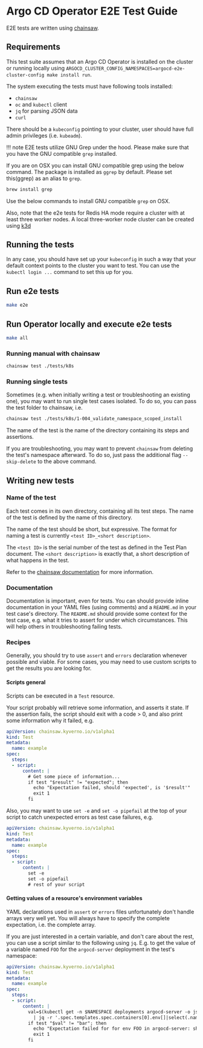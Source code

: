 # Argo CD Operator E2E Test Guide

E2E tests are written using [chainsaw](https://kyverno.github.io/chainsaw/latest/install/).

## Requirements

This test suite assumes that an Argo CD Operator is installed on the cluster or running locally using `ARGOCD_CLUSTER_CONFIG_NAMESPACES=argocd-e2e-cluster-config make install run`.

The system executing the tests must have following tools installed:

* `chainsaw`
* `oc` and `kubectl` client
* `jq` for parsing JSON data
* `curl`

There should be a `kubeconfig` pointing to your cluster, user should have full admin privileges (i.e. `kubeadm`).

!!! note 
    E2E tests utilize GNU Grep under the hood. Please make sure that you have the GNU compatible `grep` installed.

If you are on OSX you can install GNU compatible grep using the below command. The package is installed as `ggrep` by default. Please set this(ggrep) as an alias to `grep`.  

```sh
brew install grep
```

Use the below commands to install GNU compatible `grep` on OSX.

Also, note that the e2e tests for Redis HA mode require a cluster with at least three worker nodes.  A local three-worker node
cluster can be created using [k3d](https://k3d.io/)

## Running the tests

In any case, you should have set up your `kubeconfig` in such a way that your
default context points to the cluster you want to test. You can use the
`kubectl login ...` command to set this up for you.

## Run e2e tests

```sh
make e2e
```

## Run Operator locally and execute e2e tests

```sh
make all
```

### Running manual with chainsaw

```sh
chainsaw test ./tests/k8s
```

### Running single tests

Sometimes (e.g. when initially writing a test or troubleshooting an existing
one), you may want to run single test cases isolated. To do so, you can pass
the test folder to chainsaw, i.e.

```sh
chainsaw test ./tests/k8s/1-004_validate_namespace_scoped_install
```

The name of the test is the name of the directory containing its steps and
assertions.

If you are troubleshooting, you may want to prevent `chainsaw` from deleting the
test's namespace afterward. To do so, just pass the additional flag
`--skip-delete` to the above command.

## Writing new tests

### Name of the test

Each test comes in its own directory, containing all its test steps. The name
of the test is defined by the name of this directory.

The name of the test should be short, but expressive. The format for naming a
test is currently `<test ID>_<short description>`.

The `<test ID>` is the serial number of the test as defined in the Test Plan
document. The `<short description>` is exactly that, a short description of
what happens in the test.

Refer to the
[chainsaw documentation](https://kyverno.github.io/chainsaw/latest/writing-tests/)
for more information.

### Documentation

Documentation is important, even for tests. You can should provide inline
documentation in your YAML files (using comments) and a `README.md` in your
test case's directory. The `README.md` should provide some context for the
test case, e.g. what it tries to assert for under which circumstances. This
will help others in troubleshooting failing tests.

### Recipes

Generally, you should try to use `assert` and `errors` declaration whenever
possible and viable. For some cases, you may need to use custom scripts to
get the results you are looking for.

#### Scripts general

Scripts can be executed in a `Test` resource.

Your script probably will retrieve some information, and asserts it state. If
the assertion fails, the script should exit with a code > 0, and also print
some information why it failed, e.g.

```yaml
apiVersion: chainsaw.kyverno.io/v1alpha1
kind: Test
metadata:
  name: example
spec:
  steps:
  - script:
      content: |
        # Get some piece of information...
        if test "$result" != "expected"; then
          echo "Expectation failed, should 'expected', is '$result'"
          exit 1
        fi
```

Also, you may want to use `set -e` and `set -o pipefail` at the top of your
script to catch unexpected errors as test case failures, e.g.

```yaml
apiVersion: chainsaw.kyverno.io/v1alpha1
kind: Test
metadata:
  name: example
spec:
  steps:
  - script:
      content: |
        set -e
        set -o pipefail
        # rest of your script
```

#### Getting values of a resource's environment variables

YAML declarations used in `assert` or `errors` files unfortunately don't handle
arrays very well yet. You will always have to specify the complete expectation,
i.e. the complete array.

If you are just interested in a certain variable, and don't care about the rest,
you can use a script similar to the following using `jq`. E.g. to get the value
of a variable named `FOO` for the `argocd-server` deployment in the test's
namespace:

```yaml
apiVersion: chainsaw.kyverno.io/v1alpha1
kind: Test
metadata:
  name: example
spec:
  steps:
  - script:
      content: |
        val=$(kubectl get -n $NAMESPACE deployments argocd-server -o json \
          | jq -r '.spec.templates.spec.containers[0].env[]|select(.name=="FOO").value')
        if test "$val" != "bar"; then
          echo "Expectation failed for for env FOO in argocd-server: should 'bar', is '$val'"
          exit 1
        fi
```
